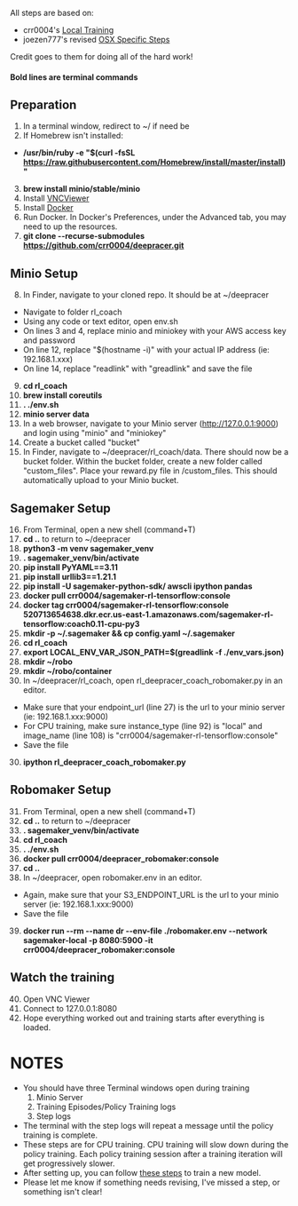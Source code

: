All steps are based on:
- crr0004's [Local Training](https://github.com/crr0004/deepracer)
- joezen777's revised [OSX Specific Steps](https://gist.github.com/joezen777/6657bbe2bd4add5d1cdbd44db9761edb)

Credit goes to them for doing all of the hard work!

#### Bold lines are terminal commands

## Preparation

1. In a terminal window, redirect to ~/ if need be
2. If Homebrew isn't installed: 
- **/usr/bin/ruby -e "$(curl -fsSL https://raw.githubusercontent.com/Homebrew/install/master/install)"**
3. **brew install minio/stable/minio**
4. Install [VNCViewer](https://www.realvnc.com/download/file/viewer.files/VNC-Viewer-6.19.325-MacOSX-x86_64.dmg)
5. Install [Docker](https://hub.docker.com/editions/community/docker-ce-desktop-mac)
6. Run Docker. In Docker's Preferences, under the Advanced tab, you may need to up the resources.
7. **git clone --recurse-submodules https://github.com/crr0004/deepracer.git**

## Minio Setup

8. In Finder, navigate to your cloned repo. It should be at ~/deepracer
- Navigate to folder rl_coach
- Using any code or text editor, open env.sh
- On lines 3 and 4, replace minio and miniokey with your AWS access key and password
- On line 12, replace "$(hostname -i)" with your actual IP address (ie: 192.168.1.xxx)
- On line 14, replace "readlink" with "greadlink" and save the file
9. **cd rl_coach**
10. **brew install coreutils**
11. **. ./env.sh**
12. **minio server data**
13. In a web browser, navigate to your Minio server (http://127.0.0.1:9000) and login using "minio" and "miniokey"
14. Create a bucket called "bucket"
15. In Finder, navigate to ~/deepracer/rl_coach/data. There should now be a bucket folder. Within the bucket folder, create a new folder called "custom_files". Place your reward.py file in /custom_files. This should automatically upload to your Minio bucket.

## Sagemaker Setup

16. From Terminal, open a new shell (command+T)
17. **cd ..** to return to ~/deepracer
18. **python3 -m venv sagemaker_venv**
19. **. sagemaker_venv/bin/activate**
20. **pip install PyYAML==3.11**
21. **pip install urllib3==1.21.1**
22. **pip install -U sagemaker-python-sdk/ awscli ipython pandas**
23. **docker pull crr0004/sagemaker-rl-tensorflow:console**
24. **docker tag crr0004/sagemaker-rl-tensorflow:console 520713654638.dkr.ecr.us-east-1.amazonaws.com/sagemaker-rl-tensorflow:coach0.11-cpu-py3**
25. **mkdir -p ~/.sagemaker && cp config.yaml ~/.sagemaker**
26. **cd rl_coach**
27. **export LOCAL_ENV_VAR_JSON_PATH=$(greadlink -f ./env_vars.json)**
28. **mkdir ~/robo**
29. **mkdir ~/robo/container**
30. In ~/deepracer/rl_coach, open rl_deepracer_coach_robomaker.py in an editor. 
- Make sure that your endpoint_url (line 27) is the url to your minio server (ie: 192.168.1.xxx:9000)
- For CPU training, make sure instance_type (line 92) is "local" and image_name (line 108) is "crr0004/sagemaker-rl-tensorflow:console"
- Save the file
30. **ipython rl_deepracer_coach_robomaker.py**

## Robomaker Setup

31. From Terminal, open a new shell (command+T)
32. **cd ..** to return to ~/deepracer
33. **. sagemaker_venv/bin/activate**
34. **cd rl_coach**
35. **. ./env.sh**
36. **docker pull crr0004/deepracer_robomaker:console**
37. **cd ..**
38. In ~/deepracer, open robomaker.env in an editor.
- Again, make sure that your S3_ENDPOINT_URL is the url to your minio server (ie: 192.168.1.xxx:9000)
- Save the file
39. **docker run --rm --name dr --env-file ./robomaker.env --network sagemaker-local -p 8080:5900 -it crr0004/deepracer_robomaker:console**

## Watch the training

40. Open VNC Viewer
41. Connect to 127.0.0.1:8080
42. Hope everything worked out and training starts after everything is loaded.

# NOTES
- You should have three Terminal windows open during training
  1. Minio Server
  2. Training Episodes/Policy Training logs
  3. Step logs
- The terminal with the step logs will repeat a message until the policy training is complete.
- These steps are for CPU training. CPU training will slow down during the policy training. Each policy training session after a training iteration will get progressively slower. 
- After setting up, you can follow [these steps](https://github.com/kevinmarlis/deep-racer/blob/master/Mac-local-training.md) to train a new model.
- Please let me know if something needs revising, I've missed a step, or something isn't clear!
